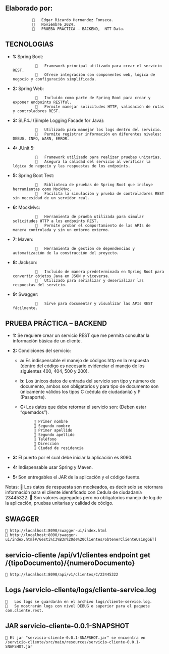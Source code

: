 ## Elaborado por: 

					Edgar Ricardo Hernandez Fonseca.
					Noviembre 2024.
					PRUEBA PRÁCTICA – BACKEND,  NTT Data. 



## TECNOLOGIAS

- **1:**	Spring Boot: 
				
					Framework principal utilizado para crear el servicio REST.
					Ofrece integración con componentes web, lógica de negocio y configuración simplificada.


- **2:**	Spring Web:

					Incluido como parte de Spring Boot para crear y exponer endpoints RESTful.
					Permite manejar solicitudes HTTP, validación de rutas y controladores REST.


- **3:**	SLF4J (Simple Logging Facade for Java):

					Utilizado para manejar los logs dentro del servicio.
					Permite registrar información en diferentes niveles: DEBUG, INFO, WARN, ERROR.


- **4:**	JUnit 5:

					Framework utilizado para realizar pruebas unitarias.
					Asegura la calidad del servicio al verificar la lógica de negocio y las respuestas de los endpoints.


- **5:**	Spring Boot Test:

					Biblioteca de pruebas de Spring Boot que incluye herramientas como MockMvc.
					Facilita la simulación y prueba de controladores REST sin necesidad de un servidor real.
				

- **6:**	MockMvc:

					Herramienta de prueba utilizada para simular solicitudes HTTP a los endpoints REST.
					Permite probar el comportamiento de las APIs de manera controlada y sin un entorno externo.


- **7:**	Maven:
				
					Herramienta de gestión de dependencias y automatización de la construcción del proyecto.


- **8:**	Jackson:

					Incluido de manera predeterminada en Spring Boot para convertir objetos Java en JSON y viceversa.
					Utilizado para serializar y deserializar las respuestas del servicio.


- **9:**	Swagger:

					Sirve para documentar y visualizar las APIs REST fácilmente.



## PRUEBA PRÁCTICA – BACKEND

- **1:**	Se requiere crear un servicio REST que me permita consultar la información básica de un cliente. 

- **2:**	Condiciones del servicio: 
	- **a:**	Es indispensable el manejo de códigos http en la respuesta (dentro del código es necesario evidenciar el manejo de los siguientes 400, 404, 500 y 200).
	
	- **b:**	Los únicos datos de entrada del servicio son tipo y número de documento, ambos son obligatorios y para tipo de documento son únicamente válidos los tipos C (cédula de ciudadanía) y P (Pasaporte).
	
	- **C:**	Los datos que debe retornar el servicio son: (Deben estar “quemados”).
	
				 Primer nombre
				 Segundo nombre
				 Primer apellido
				 Segundo apellido
				 Teléfono
				 Dirección
				 Ciudad de residencia
	
- **3:**	El puerto por el cual debe iniciar la aplicación es 8090.

- **4:**	Indispensable usar Spring y Maven.

- **5:**	Son entregables el JAR de la aplicación y el código fuente.


Notas:
 Los datos de respuesta son mockeados, es decir solo se retornara información para el cliente identificado con Cedula de ciudadanía 23445322.
 Son valores agregados pero no obligatorios manejo de log de la aplicación, pruebas unitarias y calidad de código.



## SWAGGER

	 http://localhost:8090/swagger-ui/index.html
	 http://localhost:8090/swagger-ui/index.html#/Gesti%C3%B3n%20de%20Clientes/obtenerClienteUsingGET]



## servicio-cliente /api/v1/clientes endpoint get /{tipoDocumento}/{numeroDocumento}  

	 http://localhost:8090/api/v1/clientes/C/23445322
	


## Logs  /servicio-cliente/logs/cliente-service.log

		Los logs se guardarán en el archivo logs/cliente-service.log.
		Se mostrarán logs con nivel DEBUG o superior para el paquete com.cliente.rest.

	
## JAR servicio-cliente-0.0.1-SNAPSHOT

	 El jar "servicio-cliente-0.0.1-SNAPSHOT.jar" se encuentra en /servicio-cliente/src/main/resources/servicio-cliente-0.0.1-SNAPSHOT.jar
